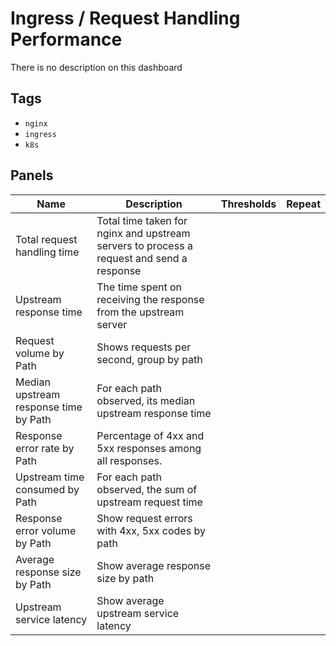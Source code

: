 # Ingress / Request Handling Performance

There is no description on this dashboard

## Tags

* `nginx`
* `ingress`
* `k8s`

## Panels

<!-- markdownlint-disable line-length -->
| Name | Description | Thresholds | Repeat |
| ---- | ----------- | ---------- | ------ |
| Total request handling time | Total time taken for nginx and upstream servers to process a request and send a response |  |  |
| Upstream response time | The time spent on receiving the response from the upstream server |  |  |
| Request volume by Path | Shows requests per second, group by path |  |  |
| Median upstream response time by Path | For each path observed, its median upstream response time |  |  |
| Response error rate by Path | Percentage of 4xx and 5xx responses among all responses. |  |  |
| Upstream time consumed by Path | For each path observed, the sum of upstream request time |  |  |
| Response error volume by Path | Show request errors with 4xx, 5xx codes by path |  |  |
| Average response size by Path | Show average response size by path |  |  |
| Upstream service latency | Show average upstream service latency |  |  |
<!-- markdownlint-enable line-length -->

